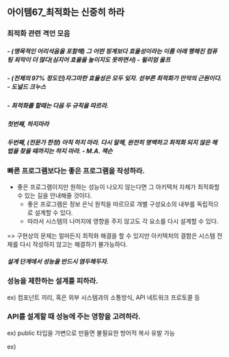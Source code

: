 아이템67_최적화는 신중히 하라
--------

### 최적화 관련 격언 모음

##### - (맹목적인 어리석음을 포함해) 그 어떤 핑계보다 효율성이라는 이름 아래 행해진 컴퓨팅 죄악이 더 많다(심지어 효율을 높이지도 못하면서) - 윌리엄 울프


##### - (전체의 97% 정도인)자그마한 효율성은 모두 잊자. 섣부른 최적화가 만악의 근원이다. - 도널드 크누스


##### - 최적화를 할때는 다음 두 규칙을 따르라.
##### 첫번째, 하지마라
##### 두번째, (전문가 한정) 아직 하지 마라. 다시 말해, 완전히 명백하고 최적화 되지 않은 해법을 찾을 때까지는 하지 마라. - M.A. 잭슨

### 빠른 프로그램보다는 좋은 프로그램을 작성하라.

- 좋은 프로그램이지만 원하는 성능이 나오지 않는다면 그 아키텍처 자체가 최적화할 수 있는 길을 안내해줄 것이다.
  - 좋은 프로그램은 정보 은닉 원칙을 따르므로 개별 구성요소의 내부를 독립적으로 설계할 수 있다.
  - 따라서 시스템의 나머지에 영향을 주지 않고도 각 요소를 다시 설계할 수 있다.
    
=> 구현상의 문제는 얼마든지 최적화 해결을 할 수 있지만 아키텍처의 결함은 시스템 전체를 다시 작성하지 않고는 해결하기 불가능하다. 
##### 설계 단계에서 성능을 반드시 염두해두자.
 
### 성능을 제한하는 설계를 피하라.

ex) 컴포넌트 끼리, 혹은 외부 시스템과의 소통방식, API 네트워크 프로토콜 등

### API를 설계할 때 성능에 주는 영향을 고려하라.

ex) public 타입을 가변으로 만들면 불필요한 방어적 복사 유발 가능

ex) 

